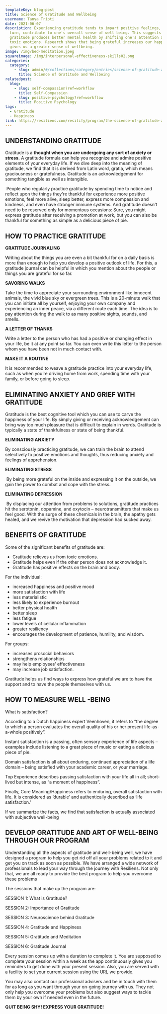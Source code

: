 ```yaml
---
templateKey: blog-post
title: Science of Gratitude and Wellbeing
username: Tanya Tripti
date: 2021-06-07
description: Experiencing gratitude tends to impart positive feelings, which in
  turn, contribute to one's overall sense of well being. This suggests that
  gratitude produces better mental health by shifting one's attention away from
  toxic emotions. Research shows that being grateful increases our happiness and
  gives us a greater sense of wellbeing.
image: /img/bed-meditation.jpeg
squareimage: /img/interpersonal-effectiveness-skills02.png
categories:
  category:
    - slug: admin/#/collections/category/entries/science-of-gratitude-and-wellbeing
      title: Science of Gratitude and Wellbeing
relatedpost:
  blog:
    - slug: self-compassion?ref=workflow
      title: Self-Compassion
    - slug: positive-psychology?ref=workflow
      title: Positive Psychology
tags:
  - Gratitude
  - Happiness
link: https://resiliens.com/resilify/program/the-science-of-gratitude-and-well-being
---
```

<!--StartFragment-->

## **UNDERSTANDING GRATITUDE**

Gratitude is a **thought when you are undergoing any sort of anxiety or stress.** A gratitude formula can help you recognize and admire positive elements of your everyday life. If we dive deep into the meaning of gratitude, we find that it is derived from Latin word, gratia, which means graciousness or gratefulness. Gratitude is an acknowledgement for something tangible as well as intangible.

 People who regularly practice gratitude by spending time to notice and reflect upon the things they're thankful for experience more positive emotions, feel more alive, sleep better, express more compassion and kindness, and even have stronger immune systems. And gratitude doesn't need to be reserved only for momentous occasions: Sure, you might express gratitude after receiving a promotion at work, but you can also be thankful for something as simple as a delicious piece of pie.

## **HOW TO PRACTICE GRATITUDE**

**GRATITUDE JOURNALING**

Writing about the things you are even a bit thankful for on a daily basis is more than enough to help you develop a positive outlook of life. For this, a gratitude journal can be helpful in which you mention about the people or things you are grateful for so far.

**SAVORING WALKS**

Take the time to appreciate your surrounding environment like innocent animals, the vivid blue sky or evergreen trees. This is a 20-minute walk that you can initiate all by yourself, enjoying your own company and experiencing an inner peace, via a different route each time. The idea is to pay attention during the walk to as many positive sights, sounds, and smells.

**A LETTER OF THANKS**

Write a letter to the person who has had a positive or changing effect in your life, be it at any point so far. You can even write this letter to the person whom you have been not in much contact with.

**MAKE IT A ROUTINE**

It is recommended to weave a gratitude practice into your everyday life, such as when you’re driving home from work, spending time with your family, or before going to sleep. 

## **ELIMINATING ANXIETY AND GRIEF WITH GRATITUDE**

Gratitude is the best cognitive tool which you can use to carve the happiness of your life. By simply giving or receiving acknowledgement can bring way too much pleasure that is difficult to explain in words. Gratitude is typically a state of thankfulness or state of being thankful.

**ELIMINATING ANXIETY**

By consciously practicing gratitude, we can train the brain to attend selectively to positive emotions and thoughts, thus reducing anxiety and feelings of apprehension.

**ELIMINATING STRESS**

 By being more grateful on the inside and expressing it on the outside, we gain the power to combat and cope with the stress.

**ELIMINATING DEPRESSION**

 By displacing our attention from problems to solutions, gratitude practices hit the serotonin, dopamine, and oxytocin – neurotransmitters that make us feel good. With the surge of these chemicals in the brain, the apathy gets healed, and we revive the motivation that depression had sucked away.

## **BENEFITS OF GRATITUDE**

Some of the significant benefits of gratitude are:

* Gratitude relieves us from toxic emotions.
* Gratitude helps even if the other person does not acknowledge it.
* Gratitude has positive effects on the brain and body.

For the individual:

* increased happiness and positive mood
* more satisfaction with life
* less materialistic
* less likely to experience burnout
* better physical health
* better sleep
* less fatigue
* lower levels of cellular inflammation
* greater resiliency
* encourages the development of patience, humility, and wisdom.

For groups:

* increases prosocial behaviors
* strengthens relationships
* may help employees’ effectiveness
* may increase job satisfaction.

Gratitude helps us find ways to express how grateful we are to have the support and to have the people themselves with us.

## **HOW TO MEASURE WELL -BEING**

What is satisfaction?

According to a Dutch happiness expert Veenhoven, it refers to “the degree to which a person evaluates the overall quality of his or her present life-as-a-whole positively”.

Instant satisfaction is a passing, often sensory experience of life aspects – examples include listening to a great piece of music or eating a delicious piece of pie.

Domain satisfaction is all about enduring, continued appreciation of a life domain – being satisfied with your academic career, or your marriage.

Top Experience describes passing satisfaction with your life all in all; short-lived but intense, as “a moment of happiness”.

Finally, Core Meaning/Happiness refers to enduring, overall satisfaction with life. It is considered as ‘durable’ and authentically described as ‘life satisfaction.'

If we summarize the facts, we find that satisfaction is actually associated with subjective well-being

## **DEVELOP GRATITUDE AND ART OF WELL-BEING THROUGH OUR PROGRAM**

Understanding all the aspects of gratitude and well-being well, we have designed a program to help you get rid off all your problems related to it and get you on track as soon as possible. We have arranged a wide network of professionals to lead your way through the journey with Resiliens. Not only that, we are all ready to provide the best program to help you overcome these problems

The sessions that make up the program are: 

SESSION 1: What is Gratitude?

SESSION 2: Importance of Gratitude

SESSION 3: Neuroscience behind Gratitude 

SESSION 4: Gratitude and Happiness

SESSION 5: Gratitude and Meditation 

SESSION 6: Gratitude Journal 

Every session comes up with a duration to complete it. You are supposed to complete your session within a week as the app continuously gives you reminders to get done with your present session. Also, you are served with a facility to set your current session using the URL we provide.

You may also contact our professional advisers and be in touch with them for as long as you want through your on-going journey with us. They not only help you overcome your problems but also suggest ways to tackle them by your own if needed even in the future. 

**QUIT BEING SHY! EXPRESS YOUR GRATITUDE!**

<!--EndFragment-->